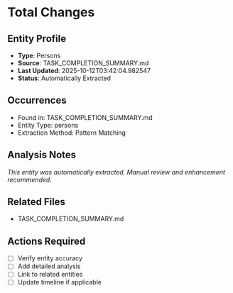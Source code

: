 # Total Changes

## Entity Profile
- **Type**: Persons
- **Source**: TASK_COMPLETION_SUMMARY.md
- **Last Updated**: 2025-10-12T03:42:04.982547
- **Status**: Automatically Extracted

## Occurrences
- Found in: TASK_COMPLETION_SUMMARY.md
- Entity Type: persons
- Extraction Method: Pattern Matching

## Analysis Notes
*This entity was automatically extracted. Manual review and enhancement recommended.*

## Related Files
- TASK_COMPLETION_SUMMARY.md

## Actions Required
- [ ] Verify entity accuracy
- [ ] Add detailed analysis
- [ ] Link to related entities
- [ ] Update timeline if applicable
